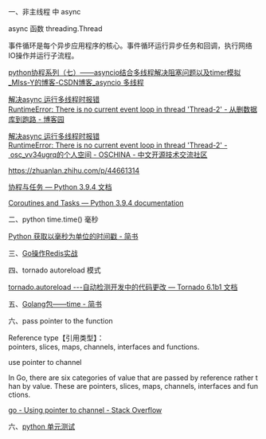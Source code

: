 一、非主线程 中 async

async 函数 threading.Thread

事件循环是每个异步应用程序的核心。事件循环运行异步任务和回调，执行网络IO操作并运行子流程。

[python协程系列（七）——asyncio结合多线程解决阻塞问题以及timer模拟_MIss-Y的博客-CSDN博客_asyncio 多线程](https://blog.csdn.net/qq_27825451/article/details/86483493)

[解决async 运行多线程时报错RuntimeError: There is no current event loop in thread 'Thread-2' - 从删数据库到跑路 - 博客园](https://www.cnblogs.com/SunshineKimi/p/12053914.html)

[解决async 运行多线程时报错RuntimeError: There is no current event loop in thread 'Thread-2' - osc_vv34ugrq的个人空间 - OSCHINA - 中文开源技术交流社区](https://my.oschina.net/u/4304822/blog/3328712)

https://zhuanlan.zhihu.com/p/44661314

[协程与任务 &#8212; Python 3.9.4 文档](https://docs.python.org/zh-cn/3/library/asyncio-task.html)

[Coroutines and Tasks &#8212; Python 3.9.4 documentation](https://docs.python.org/3/library/asyncio-task.html)

二、python time.time() 毫秒

[Python 获取以毫秒为单位的时间戳 - 简书](https://www.jianshu.com/p/9a8bfc04dbac)

三、[Go操作Redis实战](https://www.cnblogs.com/itbsl/p/14198111.html)

四、tornado autoreload 模式

[tornado.autoreload ---自动检测开发中的代码更改 — Tornado 6.1b1 文档](https://www.osgeo.cn/tornado/autoreload.html)

五、[Golang包——time - 简书](https://www.jianshu.com/p/f1997e2ca386)

六、pass pointer to the function

Reference type【引用类型】：pointers, slices, maps, channels, interfaces and functions.

use pointer to channel

In Go, there are six categories of value that are passed by reference rather than by value. These are pointers, slices, maps, channels, interfaces and functions.

[go - Using pointer to channel - Stack Overflow](https://stackoverflow.com/questions/44351159/using-pointer-to-channel/44367183)

六、[python 单元测试](https://docs.python.org/zh-cn/3/library/unittest.html)